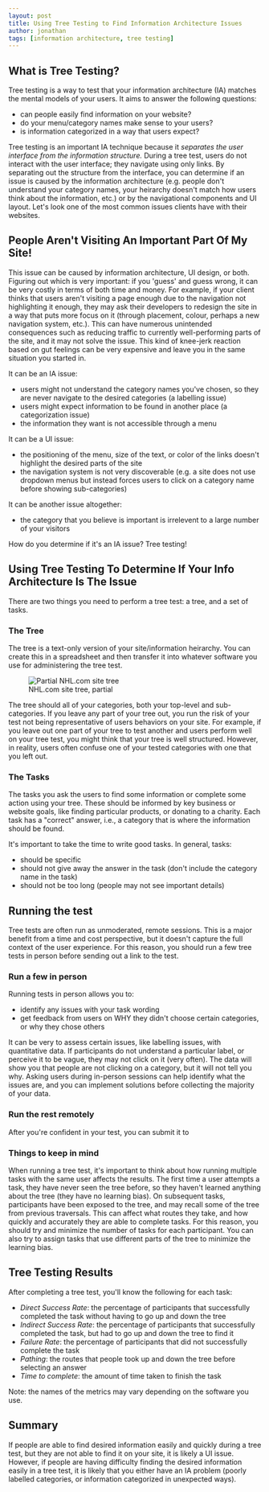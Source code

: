 ```yaml
---
layout: post
title: Using Tree Testing to Find Information Architecture Issues
author: jonathan
tags: [information architecture, tree testing]
---
```


## What is Tree Testing? ##

Tree testing is a way to test that your information architecture (IA) matches the mental models of your users.  It aims to answer the following questions:
* can people easily find information on your website?
* do your menu/category names make sense to your users?
* is information categorized in a way that users expect?

Tree testing is an important IA technique because it _separates the user interface from the information structure._  During a tree test, users do not interact with the user interface; they navigate using only links.  By separating out the structure from the interface, you can determine if an issue is caused by the information architecture (e.g. people don't understand your category names, your heirarchy doesn't match how users think about the information, etc.) or by the navigational components and UI layout.  Let's look one of the most common issues clients have with their websites.

## People Aren't Visiting An Important Part Of My Site! ##

This issue can be caused by information architecture, UI design, or both. Figuring out which is very important: if you 'guess' and guess wrong, it can be very costly in terms of both time and money.  For example, if your client thinks that users aren't visiting a page enough due to the navigation not highlighting it enough, they may ask their developers to redesign the site in a way that puts more focus on it (through placement, colour, perhaps a new navigation system, etc.).  This can have numerous unintended consequences such as reducing traffic to currently well-performing parts of the site, and it may not solve the issue.  This kind of knee-jerk reaction based on gut feelings can be very expensive and leave you in the same situation you started in.

It can be an IA issue:
* users might not understand the category names you've chosen, so they are never navigate to the desired categories (a labelling issue)
* users might expect information to be found in another place (a categorization issue)
* the information they want is not accessible through a menu

It can be a UI issue:
* the positioning of the menu, size of the text, or color of the links doesn't highlight the desired parts of the site
* the navigation system is not very discoverable (e.g. a site does not use dropdown menus but instead forces users to click on a category name before showing sub-categories)

It can be another issue altogether:
* the category that you believe is important is irrelevent to a large number of your visitors

How do you determine if it's an IA issue?  Tree testing!

## Using Tree Testing To Determine If Your Info Architecture Is The Issue ##

There are two things you need to perform a tree test: a tree, and a set of tasks.

### The Tree ###

The tree is a text-only version of your site/information heirarchy.  You can create this in a spreadsheet and then transfer it into whatever software you use for administering the tree test.

<figure class="figure">
  <img src="{{ site.baseurl }}/images/NHL-Tree.png" class="img-responsive" alt="Partial NHL.com site tree" />
  <figcaption class="figure-caption">NHL.com site tree, partial</figcaption>
</figure>

The tree should all of your categories, both your top-level and sub-categories.  If you leave any part of your tree out, you run the risk of your test not being representative of users behaviors on your site. For example, if you leave out one part of your tree to test another and users perform well on your tree test, you might think that your tree is well structured. However, in reality, users often confuse one of your tested categories with one that you left out.

### The Tasks ###

The tasks you ask the users to find some information or complete some action using your tree. These should be informed by key business or website goals, like finding particular products, or donating to a charity. Each task has a "correct" answer, i.e., a category that is where the information should be found.

It's important to take the time to write good tasks. In general, tasks:
* should be specific
* should not give away the answer in the task (don't include the category name in the task)
* should not be too long (people may not see important details)

## Running the test ##

Tree tests are often run as unmoderated, remote sessions. This is a major benefit from a time and cost perspective, but it doesn't capture the full context of the user experience. For this reason, you should run a few tree tests in person before sending out a link to the test.

### Run a few in person ###

Running tests in person allows you to:
* identify any issues with your task wording
* get feedback from users on WHY they didn't choose certain categories, or why they chose others

It can be very to assess certain issues, like labelling issues, with quantitative data. If participants do not understand a particular label, or perceive it to be vague, they may not click on it (very often). The data will show you that people are not clicking on a category, but it will not tell you why. Asking users during in-person sessions can help identify what the issues are, and you can implement solutions before collecting the majority of your data.

### Run the rest remotely ###

After you're confident in your test, you can submit it to

### Things to keep in mind ###

When running a tree test, it's important to think about how running multiple tasks with the same user affects the results. The first time a user attempts a task, they have never seen the tree before, so they haven't learned anything about the tree (they have no learning bias). On subsequent tasks, participants have been exposed to the tree, and may recall some of the tree from previous traversals.  This can affect what routes they take, and how quickly and accurately they are able to complete tasks.  For this reason, you should try and minimize the number of tasks for each participant. You can also try to assign tasks that use different parts of the tree to minimize the learning bias.

## Tree Testing Results ##

After completing a tree test, you'll know the following for each task:
* *Direct Success Rate*: the percentage of participants that successfully completed the task without having to go up and down the tree
* *Indirect Success Rate*: the percentage of participants that successfully completed the task, but had to go up and down the tree to find it
* *Failure Rate*: the percentage of participants that did not successfully complete the task
* *Pathing*: the routes that people took up and down the tree before selecting an answer
* *Time to complete*: the amount of time taken to finish the task

Note: the names of the metrics may vary depending on the software you use.

## Summary ##

If people are able to find desired information easily and quickly during a tree test, but they are not able to find it on your site, it is likely a UI issue.  However, if people are having difficulty finding the desired information easily in a tree test, it is likely that you either have an IA problem (poorly labelled categories, or information categorized in unexpected ways).
